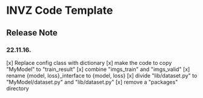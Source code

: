 # INVZ Code Template

## Release Note

### 22.11.16.
[x] Replace config class with dictionary
[x] make the code to copy "MyModel" to "train_result"
[x] combine "imgs_train" and "imgs_valid"
[x] rename {model, loss}_interface to {model, loss}
[x] divide "lib/dataset.py" to "MyModel/dataset.py" and "lib/dataset.py"
[x] remove a "packages" directory 